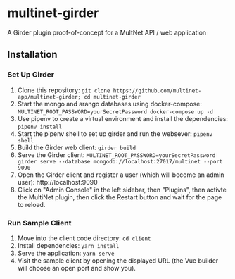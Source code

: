 # multinet-girder
A Girder plugin proof-of-concept for a MultNet API / web application

## Installation

### Set Up Girder
1. Clone this repository: `git clone
https://github.com/multinet-app/multinet-girder; cd multinet-girder`
2. Start the mongo and arango databases using docker-compose: `MULTINET_ROOT_PASSWORD=yourSecretPassword docker-compose up -d`
2. Use pipenv to create a virtual environment and install the dependencies: `pipenv install`
3. Start the pipenv shell to set up girder and run the websever: `pipenv shell`
4. Build the Girder web client: `girder build`
5. Serve the Girder client: `MULTINET_ROOT_PASSWORD=yourSecretPassword girder serve --database
   mongodb://localhost:27017/multinet --port 9090`
6. Open the Girder client and register a user (which will become an admin user):
http://localhost:9090
7. Click on "Admin Console" in the left sidebar, then "Plugins", then activte
   the MultiNet plugin, then click the Restart button and wait for the page to
   reload.

### Run Sample Client
1. Move into the client code directory: `cd client`
2. Install dependencies: `yarn install`
3. Serve the application: `yarn serve`
4. Visit the sample client by opening the displayed URL (the Vue builder will
   choose an open port and show you).
